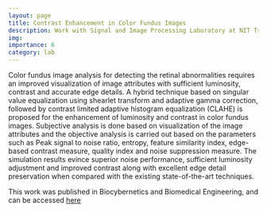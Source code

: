 ```yaml
---
layout: page
title: Contrast Enhancement in Color Fundus Images 
description: Work with Signal and Image Processing Laboratory at NIT Trichy
img: 
importance: 6
category: lab
---
```


Color fundus image analysis for detecting the retinal abnormalities requires an improved visualization of image attributes with sufficient luminosity, contrast and accurate edge details. A hybrid technique based on singular value equalization using shearlet transform and adaptive gamma correction, followed by contrast limited adaptive histogram equalization (CLAHE) is proposed for the enhancement of luminosity and contrast in color fundus images. Subjective analysis is done based on visualization of the image attributes and the objective analysis is carried out based on the parameters such as Peak signal to noise ratio, entropy, feature similarity index, edge-based contrast measure, quality index and noise suppression measure. The simulation results evince superior noise performance, sufficient luminosity adjustment and improved contrast along with excellent edge detail preservation when compared with the existing state-of-the-art techniques.

This work was published in Biocybernetics and Biomedical Engineering, and can be accessed <a href="https://www.sciencedirect.com/science/article/pii/S020852162030036X"> here</a>